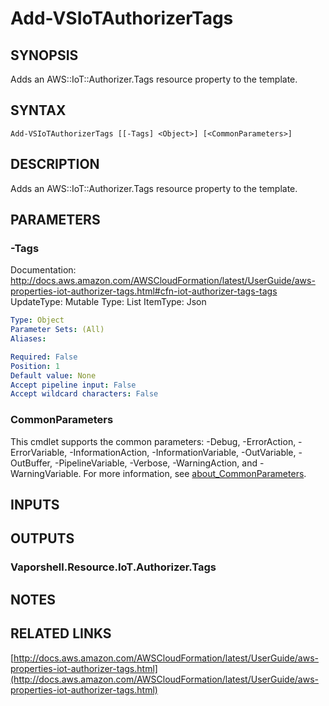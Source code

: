 # Add-VSIoTAuthorizerTags

## SYNOPSIS
Adds an AWS::IoT::Authorizer.Tags resource property to the template.

## SYNTAX

```
Add-VSIoTAuthorizerTags [[-Tags] <Object>] [<CommonParameters>]
```

## DESCRIPTION
Adds an AWS::IoT::Authorizer.Tags resource property to the template.

## PARAMETERS

### -Tags
Documentation: http://docs.aws.amazon.com/AWSCloudFormation/latest/UserGuide/aws-properties-iot-authorizer-tags.html#cfn-iot-authorizer-tags-tags
UpdateType: Mutable
Type: List
ItemType: Json

```yaml
Type: Object
Parameter Sets: (All)
Aliases:

Required: False
Position: 1
Default value: None
Accept pipeline input: False
Accept wildcard characters: False
```

### CommonParameters
This cmdlet supports the common parameters: -Debug, -ErrorAction, -ErrorVariable, -InformationAction, -InformationVariable, -OutVariable, -OutBuffer, -PipelineVariable, -Verbose, -WarningAction, and -WarningVariable. For more information, see [about_CommonParameters](http://go.microsoft.com/fwlink/?LinkID=113216).

## INPUTS

## OUTPUTS

### Vaporshell.Resource.IoT.Authorizer.Tags
## NOTES

## RELATED LINKS

[http://docs.aws.amazon.com/AWSCloudFormation/latest/UserGuide/aws-properties-iot-authorizer-tags.html](http://docs.aws.amazon.com/AWSCloudFormation/latest/UserGuide/aws-properties-iot-authorizer-tags.html)

